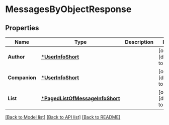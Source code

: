 # MessagesByObjectResponse

## Properties
Name | Type | Description | Notes
------------ | ------------- | ------------- | -------------
**Author** | [***UserInfoShort**](UserInfoShort.md) |  | [optional] [default to null]
**Companion** | [***UserInfoShort**](UserInfoShort.md) |  | [optional] [default to null]
**List** | [***PagedListOfMessageInfoShort**](PagedListOfMessageInfoShort.md) |  | [optional] [default to null]

[[Back to Model list]](../README.md#documentation-for-models) [[Back to API list]](../README.md#documentation-for-api-endpoints) [[Back to README]](../README.md)


